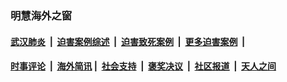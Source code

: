 
### 明慧海外之窗

####  [武汉肺炎](indexes/365.md?t=01301600) &nbsp;|&nbsp;  [迫害案例综述](indexes/328.md?t=01301600) &nbsp;|&nbsp; [迫害致死案例](indexes/277.md?t=01301600)  &nbsp;|&nbsp; [更多迫害案例](indexes/81.md?t=01301600)  &nbsp;|&nbsp; 
####  [时事评论](indexes/251.md?t=01301600) &nbsp;|&nbsp; [海外简讯](indexes/245.md?t=01301600)&nbsp;|&nbsp;  [社会支持](indexes/140.md?t=01301600) &nbsp;|&nbsp; [褒奖决议](indexes/282.md?t=01301600) &nbsp;|&nbsp; [社区报道](indexes/91.md?t=01301600)  &nbsp;|&nbsp; [天人之间](indexes/78.md?t=01301600) 

